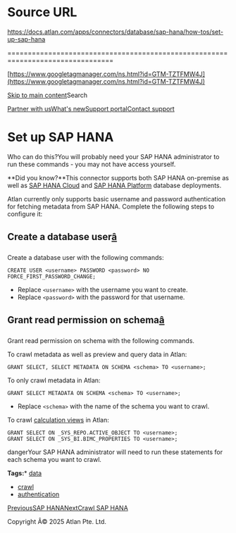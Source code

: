 # Source URL
https://docs.atlan.com/apps/connectors/database/sap-hana/how-tos/set-up-sap-hana

================================================================================

<!--
canonical: https://docs.atlan.com/apps/connectors/database/sap-hana/how-tos/set-up-sap-hana
link-alternate: https://docs.atlan.com/apps/connectors/database/sap-hana/how-tos/set-up-sap-hana
meta-description: :::warning Who can do this? You will probably need your SAP HANA administrator to run these commands - you may not have access yourself.
meta-docsearch:docusaurus_tag: docs-default-current
meta-docsearch:language: en
meta-docsearch:version: current
meta-docusaurus_locale: en
meta-docusaurus_tag: docs-default-current
meta-docusaurus_version: current
meta-generator: Docusaurus v3.8.1
meta-og-description: :::warning Who can do this? You will probably need your SAP HANA administrator to run these commands - you may not have access yourself.
meta-og-locale: en
meta-og-title: Set up SAP HANA | Atlan Documentation
meta-og-url: https://docs.atlan.com/apps/connectors/database/sap-hana/how-tos/set-up-sap-hana
meta-twitter:card: summary_large_image
meta-viewport: width=device-width,initial-scale=1
title: Set up SAP HANA | Atlan Documentation
-->

[https://www.googletagmanager.com/ns.html?id=GTM-TZTFMW4J](https://www.googletagmanager.com/ns.html?id=GTM-TZTFMW4J)

[Skip to main content](#__docusaurus_skipToContent_fallback)Search

[Partner with us](https://docs.google.com/forms/d/e/1FAIpQLScuAIhCm2GS7YFstrOjawbP8J7PUmOynQo7wI2yGCcCyEcVSw/viewform)[What's new](https://shipped.atlan.com/)[Support portal](https://atlan.zendesk.com/auth/v2/login/signin?return_to=https%3A%2F%2Fatlan.zendesk.com%2Fhc%2Fen-us&theme=hc&locale=en-us&brand_id=1900000425113&auth_origin=1900000425113%2Cfalse%2Ctrue)[Contact support](/support/submit-request)

Set up SAP HANA
===============

Who can do this?You will probably need your SAP HANA administrator to run these commands \- you may not have access yourself.

**Did you know?**This connector supports both SAP HANA on\-premise as well as [SAP HANA Cloud](https://help.sap.com/docs/hana-cloud) and [SAP HANA Platform](https://help.sap.com/docs/SAP_HANA_PLATFORM) database deployments.

Atlan currently only supports basic username and password authentication for fetching metadata from SAP HANA. Complete the following steps to configure it:

Create a database user[â](#create-a-database-user "Direct link to Create a database user")
--------------------------------------------------------------------------------------------

Create a database user with the following commands:

```
CREATE USER <username> PASSWORD <password> NO FORCE_FIRST_PASSWORD_CHANGE;  

```
* Replace `<username>` with the username you want to create.
* Replace `<password>` with the password for that username.

Grant read permission on schema[â](#grant-read-permission-on-schema "Direct link to Grant read permission on schema")
-----------------------------------------------------------------------------------------------------------------------

Grant read permission on schema with the following commands.

To crawl metadata as well as preview and query data in Atlan:

```
GRANT SELECT, SELECT METADATA ON SCHEMA <schema> TO <username>;  

```
To only crawl metadata in Atlan:

```
GRANT SELECT METADATA ON SCHEMA <schema> TO <username>;  

```
* Replace `<schema>` with the name of the schema you want to crawl.

To crawl [calculation views](/apps/connectors/database/sap-hana/references/what-does-atlan-crawl-from-sap-hana#calculation-views) in Atlan:

```
GRANT SELECT ON _SYS_REPO.ACTIVE_OBJECT TO <username>;  
GRANT SELECT ON _SYS_BI.BIMC_PROPERTIES TO <username>;  

```
dangerYour SAP HANA administrator will need to run these statements for each schema you want to crawl.

**Tags:*** [data](/tags/data)
* [crawl](/tags/crawl)
* [authentication](/tags/authentication)

[PreviousSAP HANA](/apps/connectors/database/sap-hana)[NextCrawl SAP HANA](/apps/connectors/database/sap-hana/how-tos/crawl-sap-hana)

Copyright Â© 2025 Atlan Pte. Ltd.

